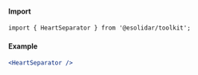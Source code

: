 #### Import

``` html
import { HeartSeparator } from '@esolidar/toolkit';

```

#### Example

``` jsx
<HeartSeparator />

```
